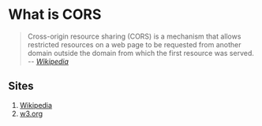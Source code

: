 # What is CORS

> Cross-origin resource sharing (CORS) is a mechanism that allows
> restricted resources on a web page to be requested from another
> domain outside the domain from which the first resource was served.
> -- _[Wikipedia]_

## Sites

1. [Wikipedia]
1. [w3.org]

[w3.org]: https://www.w3.org/wiki/CORS_Enabled
[Wikipedia]: https://en.wikipedia.org/wiki/Cross-origin_resource_sharing

